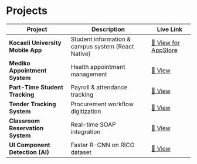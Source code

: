 # Projects

| Project                           | Description                                        | Live Link              |
| --------------------------------- | -------------------------------------------------- | ---------------------- |
| **Kocaeli University Mobile App** | Student information & campus system (React Native) | [🔗 View for AppStore]((https://apps.apple.com/tr/app/ko%C3%BC-mobil/id6742989838?l=tr)) |
| **Mediko Appointment System**     | Health appointment management                      | [🔗 View]([https://...](https://medikorandevu.kocaeli.edu.tr/)) |
| **Part-Time Student Tracking**    | Payroll & attendance tracking                      | [🔗 View](https://github.com/mall-e/kismi-zamanli) |
| **Tender Tracking System**        | Procurement workflow digitization                  | [🔗 View](https://...) |
| **Classroom Reservation System**  | Real-time SOAP integration                         | [🔗 View](https://...) |
| **UI Component Detection (AI)**   | Faster R-CNN on RICO dataset                       | [🔗 View]([https://...](https://github.com/kubrakilicaslan/FMSSComponentDetectionProject)) |
